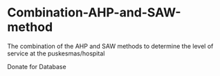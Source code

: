 # Combination-AHP-and-SAW-method
The combination of the AHP and SAW methods to determine the level of service at the puskesmas/hospital

Donate for Database

